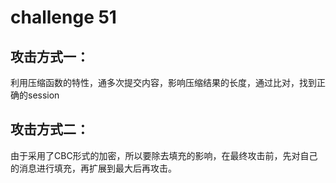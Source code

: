 # challenge 51

## 攻击方式一：

利用压缩函数的特性，通多次提交内容，影响压缩结果的长度，通过比对，找到正确的session

## 攻击方式二：

由于采用了CBC形式的加密，所以要除去填充的影响，在最终攻击前，先对自己的消息进行填充，再扩展到最大后再攻击。